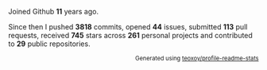 Joined Github **11** years ago.

Since then I pushed **3818** commits, opened **44** issues, submitted **113** pull requests, received **745** stars across **261** personal projects and contributed to **29** public repositories.

<p align="right"><sub>Generated using <a href="https://github.com/marketplace/actions/profile-readme-stats">teoxoy/profile-readme-stats</a></sub></p>
